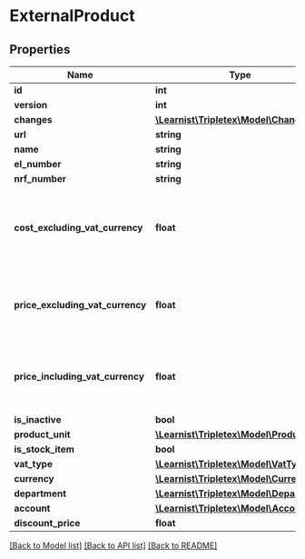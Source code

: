 # ExternalProduct

## Properties
Name | Type | Description | Notes
------------ | ------------- | ------------- | -------------
**id** | **int** |  | [optional] 
**version** | **int** |  | [optional] 
**changes** | [**\Learnist\Tripletex\Model\Change[]**](Change.md) |  | [optional] 
**url** | **string** |  | [optional] 
**name** | **string** |  | [optional] 
**el_number** | **string** |  | [optional] 
**nrf_number** | **string** |  | [optional] 
**cost_excluding_vat_currency** | **float** | Price purchase (cost) excluding VAT in the product&#x27;s currency | [optional] 
**price_excluding_vat_currency** | **float** | Price of purchase excluding VAT in the product&#x27;s currency | [optional] 
**price_including_vat_currency** | **float** | Price of purchase including VAT in the product&#x27;s currency | [optional] 
**is_inactive** | **bool** |  | [optional] 
**product_unit** | [**\Learnist\Tripletex\Model\ProductUnit**](ProductUnit.md) |  | [optional] 
**is_stock_item** | **bool** |  | [optional] 
**vat_type** | [**\Learnist\Tripletex\Model\VatType**](VatType.md) |  | [optional] 
**currency** | [**\Learnist\Tripletex\Model\Currency**](Currency.md) |  | [optional] 
**department** | [**\Learnist\Tripletex\Model\Department**](Department.md) |  | [optional] 
**account** | [**\Learnist\Tripletex\Model\Account**](Account.md) |  | [optional] 
**discount_price** | **float** |  | [optional] 

[[Back to Model list]](../../README.md#documentation-for-models) [[Back to API list]](../../README.md#documentation-for-api-endpoints) [[Back to README]](../../README.md)

